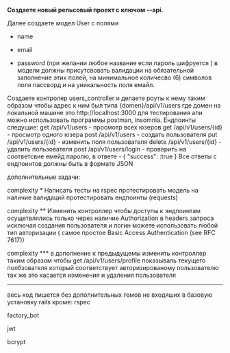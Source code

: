 **Создаете новый рельсовый проект c ключом --api.**
 
Далее создаете модел User с полями
  - name
  
  - email
  
  - password (при желании любое название если пароль шифруется )
в модели должны присутсвовать валидации на обязательной заполнение этих полей,
на минимальное количесво (6) символов поля пассворд и на уникальность поля емайл.

  Создаете контролер users_controller и делаете роуты к нему таким образом чтобы
адрес к ним был типа {domen}/api/v1/users где домен  на локальной машине это http://localhost:3000
для тестирования апи можно использовать программы postman, insomnia.
Ендпоинты следущие:
  get /api/v1/users - просмотр всех юзеров
  get /api/v1/users/{id} - просмотр одного юзера
  post /api/v1/users - создать пользователя
  put /api/v1/users/{id} - изменить поля пользователя
  delete /api/v1/users/{id} - удалить пользователя
  post /api/v1/users/login - проверить на соответсвие емейд паролю, в ответе - { "success": :true }
Все ответы с ендпоинтов должны быть в формате JSON

дополнительные задачи:

complexity *
  Написать тесты на rspec
протестировать модель на наличие валидаций
протестировать ендпоинты (requests)

complexity **
  Изменить контроллер чтобы доступы к эндпоинтам осущетвлялись только через наличие Authorization в headers запроса
исключая создания пользователя и логин
можете использовать любой тип авторизации ( самое простое Basic Access Authentication (see RFC 7617))

complexity ***
 в дополнение к предыдущемы изменить контроллер таким образом чтобы 
 get /api/v1/users/profile показываль текущего полбзователя который соответствует авторизированому пользователю
так же это касается изменения и удаления пользователя

-----------------

весь код пишется без дополнительных гемов не входяших в базовую установку rails кроме:
rspec

factory_bot

jwt

bcrypt
